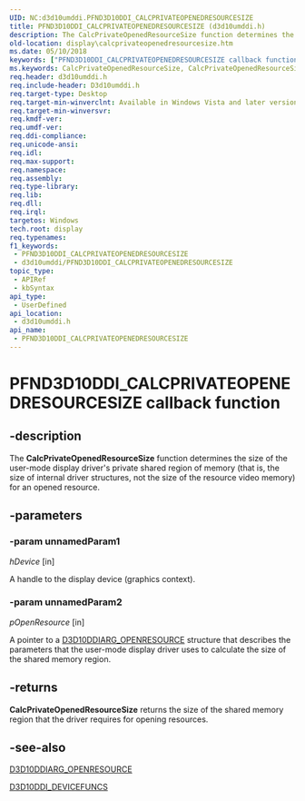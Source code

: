 ```yaml
---
UID: NC:d3d10umddi.PFND3D10DDI_CALCPRIVATEOPENEDRESOURCESIZE
title: PFND3D10DDI_CALCPRIVATEOPENEDRESOURCESIZE (d3d10umddi.h)
description: The CalcPrivateOpenedResourceSize function determines the size of the user-mode display driver's private shared region of memory (that is, the size of internal driver structures, not the size of the resource video memory) for an opened resource.
old-location: display\calcprivateopenedresourcesize.htm
ms.date: 05/10/2018
keywords: ["PFND3D10DDI_CALCPRIVATEOPENEDRESOURCESIZE callback function"]
ms.keywords: CalcPrivateOpenedResourceSize, CalcPrivateOpenedResourceSize callback function [Display Devices], PFND3D10DDI_CALCPRIVATEOPENEDRESOURCESIZE, PFND3D10DDI_CALCPRIVATEOPENEDRESOURCESIZE callback, UserModeDisplayDriverDx10_Functions_1be7ba80-5ffc-4871-b687-f12b4a81fad0.xml, d3d10umddi/CalcPrivateOpenedResourceSize, display.calcprivateopenedresourcesize
req.header: d3d10umddi.h
req.include-header: D3d10umddi.h
req.target-type: Desktop
req.target-min-winverclnt: Available in Windows Vista and later versions of the Windows operating systems.
req.target-min-winversvr: 
req.kmdf-ver: 
req.umdf-ver: 
req.ddi-compliance: 
req.unicode-ansi: 
req.idl: 
req.max-support: 
req.namespace: 
req.assembly: 
req.type-library: 
req.lib: 
req.dll: 
req.irql: 
targetos: Windows
tech.root: display
req.typenames: 
f1_keywords:
 - PFND3D10DDI_CALCPRIVATEOPENEDRESOURCESIZE
 - d3d10umddi/PFND3D10DDI_CALCPRIVATEOPENEDRESOURCESIZE
topic_type:
 - APIRef
 - kbSyntax
api_type:
 - UserDefined
api_location:
 - d3d10umddi.h
api_name:
 - PFND3D10DDI_CALCPRIVATEOPENEDRESOURCESIZE
---
```


# PFND3D10DDI_CALCPRIVATEOPENEDRESOURCESIZE callback function


## -description

The <b>CalcPrivateOpenedResourceSize</b> function determines the size of the user-mode display driver's private shared region of memory (that is, the size of internal driver structures, not the size of the resource video memory) for an opened resource.

## -parameters

### -param unnamedParam1

*hDevice* [in]

A handle to the display device (graphics context).

### -param unnamedParam2

*pOpenResource* [in]

A pointer to a <a href="/windows-hardware/drivers/ddi/d3d10umddi/ns-d3d10umddi-d3d10ddiarg_openresource">D3D10DDIARG_OPENRESOURCE</a> structure that describes the parameters that the user-mode display driver uses to calculate the size of the shared memory region.

## -returns

<b>CalcPrivateOpenedResourceSize</b> returns the size of the shared memory region that the driver requires for opening resources.

## -see-also

<a href="/windows-hardware/drivers/ddi/d3d10umddi/ns-d3d10umddi-d3d10ddiarg_openresource">D3D10DDIARG_OPENRESOURCE</a>



<a href="/windows-hardware/drivers/ddi/d3d10umddi/ns-d3d10umddi-d3d10ddi_devicefuncs">D3D10DDI_DEVICEFUNCS</a>

